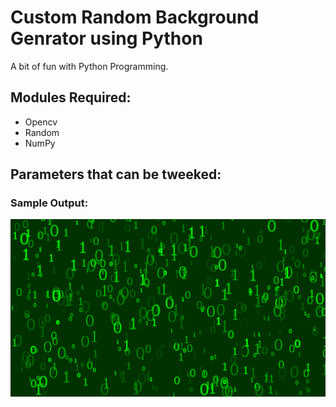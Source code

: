 # Custom Random Background Genrator using Python
A bit of fun with Python Programming.

## Modules Required:
* Opencv
* Random
* NumPy

## Parameters that can be tweeked:

### Sample Output:

![](https://github.com/ChristeenTJose/Background_Generator/blob/master/Wallpaper.png)
